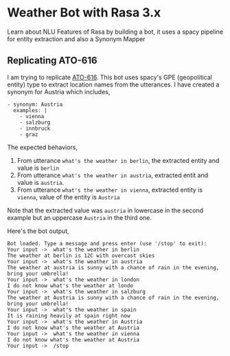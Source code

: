 # Weather Bot with Rasa 3.x

Learn about NLU Features of Rasa by building a bot, it uses a spacy pipeline for entity extraction and also a Synonym Mapper

## Replicating ATO-616

I am trying to replicate [ATO-616](https://rasahq.atlassian.net/browse/ATO-616). This bot uses spacy's GPE (geopolitical entity) type to extract location names from the utterances. I have created a synonym for Austria which includes,

```
- synonym: Austria
  examples: |
    - vienna
    - salzburg
    - innbruck
    - graz
```

The expected behaviors,
1. From utterance `what's the weather in berlin`, the extracted entity and value is `berlin`
1. From utterance `what's the weather in austria`, extracted entit and value is `austria`.
1. From utterance `what's the weather in vienna`, extracted entity is `vienna`, value of the entity is `Austria`

Note that the extracted value was `austria` in lowercase in the second example but an uppercase `Austria` in the third one.

Here's the bot output,
```
Bot loaded. Type a message and press enter (use '/stop' to exit): 
Your input ->  what's the weather in berlin
The weather at berlin is 12C with overcast skies
Your input ->  what's the weather in austria
The weather at austria is sunny with a chance of rain in the evening, bring your umbrella!
Your input ->  what's the weather in london
I do not know what's the weather at londo
Your input ->  what's the weather in salzburg
The weather at Austria is sunny with a chance of rain in the evening, bring your umbrella!
Your input ->  what's the weather in spain
It is raining heavily at spain right now
Your input ->  what's the weather in Austria
I do not know what's the weather at Austria
Your input ->  what's the weather in vienna
I do not know what's the weather at Austria
Your input ->  /stop
```
